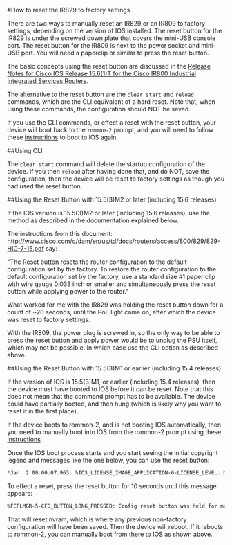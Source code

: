 #How to reset the IR829 to factory settings

There are two ways to manually reset an IR829 or an IR809 to factory settings, depending on the version of IOS installed. The reset button for the IR829 is under the screwed down plate that covers the mini-USB console port. The reset button for the IR809 is next to the power socket and mini-USB port. You will need a paperclip or similar to press the reset button.

The basic concepts using the reset button are discussed in the [Release Notes for Cisco IOS Release 15.6(1)T for the Cisco IR800 Industrial Integrated Services Routers](http://www.cisco.com/c/en/us/td/docs/routers/access/800/829/15-6-1TIR8xx-Release-Notes.html). 

The alternative to the reset button are the `clear start` and `reload` commands, which are the CLI equivalent of a hard reset. Note that, when using these commands, the configuration should NOT be saved. 

If you use the CLI commands, or effect a reset with the reset button, your device will boot back to the `rommon-2` prompt, and you will need to follow these [instructions](https://github.com/DevOps4Networks/IOX-Notes/blob/master/How_To_Boot_From_rommon-2/README.md) to boot to IOS again.

##Using CLI

The `clear start` command will delete the startup configuration of the device. If you then `reload` after having done that, and do NOT, save the configuration, then the device will be reset to factory settings as though you had used the reset button.
 
##Using the Reset Button with 15.5(3)M2 or later (including 15.6 releases)
 
If the IOS version is 15.5(3)M2 or later (including 15.6 releases), use the method as described in the documentation explained below.
 
The instructions from this document: http://www.cisco.com/c/dam/en/us/td/docs/routers/access/800/829/829-HIG-7-15.pdf say:
 
"The Reset button resets the router configuration to the default configuration set by the factory. To restore the router configuration to the default configuration set by the factory, use a standard size #1 paper clip with wire gauge 0.033 inch or smaller and simultaneously press the reset button while applying power to the router."
 
What worked for me with the IR829 was holding the reset button down for a count of ~20 seconds, until the PoE light came on, after which the device was reset to factory settings.

With the IR809, the power plug is screwed in, so the only way to be able to press the reset button and apply power would be to unplug the PSU itself, which may not be possible. In which case use the CLI option as described above.
 
##Using the Reset Button with 15.5(3)M1 or earlier (including 15.4 releases)
 
If the version of IOS is 15.5(3)M1, or earlier (including 15.4 releases), then the device must have booted to IOS before it can be reset. Note that this does not mean that the command prompt has to be available. The device could have partially booted, and then hung (which is likely why you want to reset it in the first place).
 
If the device boots to rommon-2, and is not booting IOS automatically, then you need to manually boot into IOS from the rommon-2 prompt using these [instructions](https://github.com/DevOps4Networks/IOX-Notes/blob/master/How_To_Boot_From_rommon-2/README.md) 

Once the IOS boot process starts and you start seeing the initial copyright legend and messages like the one below, you can use the reset button:
 
 ```bash
*Jan  2 00:00:07.963: %IOS_LICENSE_IMAGE_APPLICATION-6-LICENSE_LEVEL: Module name = ir800 Next reboot level = ipbasek9 and License = ipbasek9 ...
 ```
 
To effect a reset, press the reset button for 10 seconds until this message appears:
 
```bash
%FCPLMGR-5-CFG_BUTTON_LONG_PRESSED: Config reset button was held for more than 10 seconds. NVRAM filesystem erased.
```
That will reset nvram, which is where any previous non-factory configuration will have been saved. Then the device will reboot. If it reboots to rommon-2, you can manually boot from there to IOS as shown above.
 
 